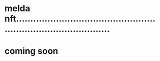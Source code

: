 # melda nft......................................................................................
# coming soon
